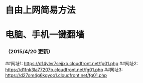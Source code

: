 # 自由上网简易方法
# 电脑、手机一键翻墙
### （2015/4/20 更新）

##网址1: https://d14ylvr7sejjxb.cloudfront.net/fg01.php
##网址2: https://d1fnk3la77207b.cloudfront.net/fg01.php
##网址3: https://d27om4g6kgyoo1.cloudfront.net/fg01.php
